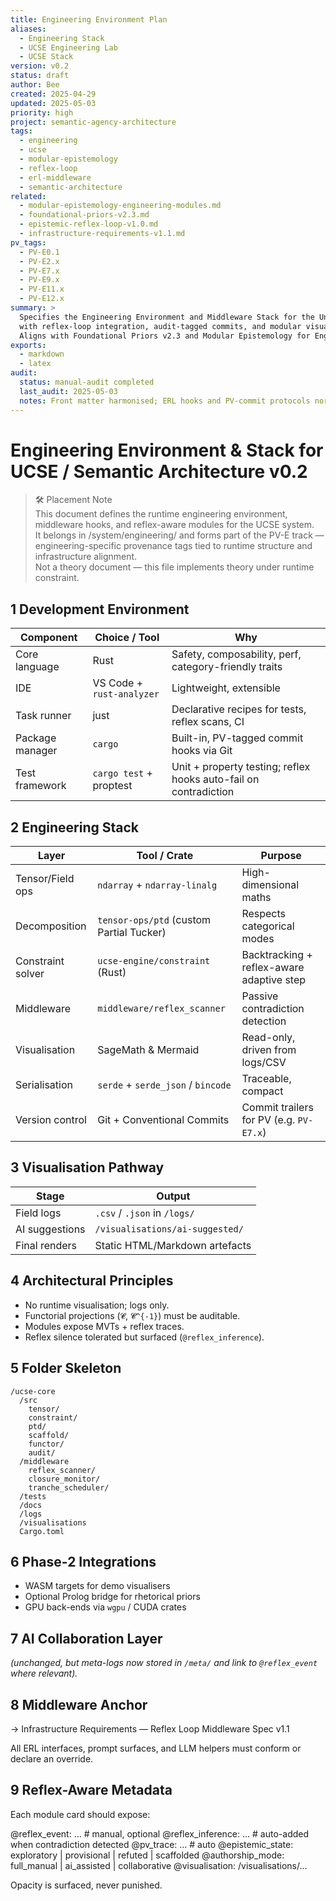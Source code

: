 ```yaml
---
title: Engineering Environment Plan
aliases:
  - Engineering Stack
  - UCSE Engineering Lab
  - UCSE Stack
version: v0.2
status: draft
author: Bee
created: 2025-04-29
updated: 2025-05-03
priority: high
project: semantic-agency-architecture
tags:
  - engineering
  - ucse
  - modular-epistemology
  - reflex-loop
  - erl-middleware
  - semantic-architecture
related:
  - modular-epistemology-engineering-modules.md
  - foundational-priors-v2.3.md
  - epistemic-reflex-loop-v1.0.md
  - infrastructure-requirements-v1.1.md
pv_tags:
  - PV-E0.1
  - PV-E2.x
  - PV-E7.x
  - PV-E9.x
  - PV-E11.x
  - PV-E12.x
summary: >
  Specifies the Engineering Environment and Middleware Stack for the Unified Constraint Satisfaction Engine (UCSE),
  with reflex-loop integration, audit-tagged commits, and modular visualisation pathways.
  Aligns with Foundational Priors v2.3 and Modular Epistemology for Engineering.
exports:
  - markdown
  - latex
audit:
  status: manual-audit completed
  last_audit: 2025-05-03
  notes: Front matter harmonised; ERL hooks and PV-commit protocols normalised.
---
```



# Engineering Environment & Stack for UCSE / Semantic Architecture v0.2

> 🛠️ Placement Note  
> This document defines the runtime engineering environment, middleware hooks, and reflex-aware modules for the UCSE system.  
> It belongs in /system/engineering/ and forms part of the PV-E track — engineering-specific provenance tags tied to runtime structure and infrastructure alignment.  
> Not a theory document — this file implements theory under runtime constraint.


## 1 Development Environment

| Component        | Choice / Tool                            | Why |
|------------------|------------------------------------------|-----|
| Core language    | Rust                                 | Safety, composability, perf, category-friendly traits |
| IDE              | VS Code + `rust-analyzer`            | Lightweight, extensible |
| Task runner      | just                                 | Declarative recipes for tests, reflex scans, CI |
| Package manager  | `cargo`                                  | Built-in, PV-tagged commit hooks via Git |
| Test framework   | `cargo test` + proptest              | Unit + property testing; reflex hooks auto-fail on contradiction |

## 2 Engineering Stack

| Layer                    | Tool / Crate                          | Purpose |
|--------------------------|---------------------------------------|---------|
| Tensor/Field ops         | `ndarray` + `ndarray-linalg`          | High-dimensional maths |
| Decomposition            | `tensor-ops/ptd` (custom Partial Tucker)| Respects categorical modes |
| Constraint solver        | `ucse-engine/constraint` (Rust)       | Backtracking + reflex-aware adaptive step |
| Middleware               | `middleware/reflex_scanner`           | Passive contradiction detection |
| Visualisation            | SageMath & Mermaid                | Read-only, driven from logs/CSV |
| Serialisation            | `serde` + `serde_json` / `bincode`    | Traceable, compact |
| Version control          | Git + Conventional Commits        | Commit trailers for PV (e.g. `PV-E7.x`) |

## 3 Visualisation Pathway

| Stage          | Output                            |
|----------------|-----------------------------------|
| Field logs     | `.csv` / `.json` in `/logs/`      |
| AI suggestions | `/visualisations/ai-suggested/`   |
| Final renders  | Static HTML/Markdown artefacts    |

## 4 Architectural Principles

- No runtime visualisation; logs only.
- Functorial projections (`𝓒`, `𝓒^{-1}`) must be auditable.
- Modules expose MVTs + reflex traces.
- Reflex silence tolerated but surfaced (`@reflex_inference`).

## 5 Folder Skeleton

```text
/ucse-core
  /src
    tensor/
    constraint/
    ptd/
    scaffold/
    functor/
    audit/
  /middleware
    reflex_scanner/
    closure_monitor/
    tranche_scheduler/
  /tests
  /docs
  /logs
  /visualisations
  Cargo.toml
```

## 6 Phase-2 Integrations

- WASM targets for demo visualisers
- Optional Prolog bridge for rhetorical priors
- GPU back-ends via `wgpu` / CUDA crates

## 7 AI Collaboration Layer

_(unchanged, but meta-logs now stored in `/meta/` and link to `@reflex_event` where relevant)._

## 8 Middleware Anchor

→ Infrastructure Requirements — Reflex Loop Middleware Spec v1.1

All ERL interfaces, prompt surfaces, and LLM helpers must conform or declare an override.

## 9 Reflex-Aware Metadata

Each module card should expose:

@reflex_event: …        # manual, optional
@reflex_inference: …    # auto-added when contradiction detected
@pv_trace: …            # auto
@epistemic_state: exploratory | provisional | refuted | scaffolded
@authorship_mode: full_manual | ai_assisted | collaborative
@visualisation: /visualisations/…

Opacity is surfaced, never punished.